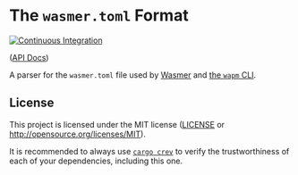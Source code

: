# The `wasmer.toml` Format

[![Continuous Integration](https://github.com/wasmerio/wapm-toml/actions/workflows/ci.yml/badge.svg)](https://github.com/wasmerio/wapm-toml/actions/workflows/ci.yml)

([API Docs](https://wasmerio.github.io/wapm-toml))

A parser for the `wasmer.toml` file used by [Wasmer][wasmer] and
[the `wapm` CLI][cli].

## License

This project is licensed under the MIT license ([LICENSE](./LICENSE) or
<http://opensource.org/licenses/MIT>).

It is recommended to always use [`cargo crev`][crev] to verify the
trustworthiness of each of your dependencies, including this one.

[cli]: https://github.com/wasmerio/wapm-cli
[crev]: https://github.com/crev-dev/cargo-crev
[wasmer]: https://wasmer.io/
